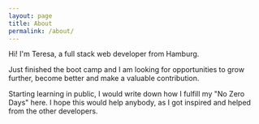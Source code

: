 ```yaml
---
layout: page
title: About
permalink: /about/
---
```


Hi! I'm Teresa, a full stack web developer from Hamburg.  

Just finished the boot camp and I am looking for opportunities to grow further, become better and make a valuable contribution. 

Starting learning in public, I would write down how I fulfill my "No Zero Days" here.
I hope this would help anybody, as I got inspired and helped from the other developers.

